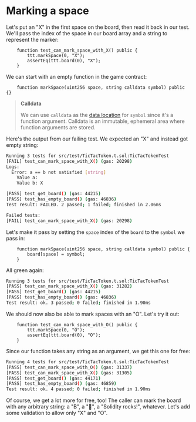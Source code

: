 # Marking a space

Let's put an "X" in the first space on the board, then read it back in our test. We'll pass the index of the space in our board array and a string to represent the marker:

```solidity
    function test_can_mark_space_with_X() public {
        ttt.markSpace(0, "X");
        assertEq(ttt.board(0), "X");
    }
```

We can start with an empty function in the game contract:

```solidity
    function markSpace(uint256 space, string calldata symbol) public {}
```

> **Calldata**
>
> We can use `calldata` as the [data location](https://docs.soliditylang.org/en/latest/types.html#data-location) for `symbol` since it's a function argument.
Calldata is an immutable, ephemeral area where function arguments are stored. 

Here's the output from our failing test. We expected an "X" and instead got empty string:

```bash
Running 3 tests for src/test/TicTacToken.t.sol:TicTacTokenTest
[FAIL] test_can_mark_space_with_X() (gas: 20298)
Logs:
  Error: a == b not satisfied [string]
    Value a: 
    Value b: X

[PASS] test_get_board() (gas: 44215)
[PASS] test_has_empty_board() (gas: 46836)
Test result: FAILED. 2 passed; 1 failed; finished in 2.06ms

Failed tests:
[FAIL] test_can_mark_space_with_X() (gas: 20298)
```

Let's make it pass by setting the `space` index of the `board` to the `symbol` we pass in:

```solidity
    function markSpace(uint256 space, string calldata symbol) public {
        board[space] = symbol;
    }
```

All green again:

```bash
Running 3 tests for src/test/TicTacToken.t.sol:TicTacTokenTest
[PASS] test_can_mark_space_with_X() (gas: 31282)
[PASS] test_get_board() (gas: 44215)
[PASS] test_has_empty_board() (gas: 46836)
Test result: ok. 3 passed; 0 failed; finished in 1.90ms
```

We should now also be able to mark spaces with an "O". Let's try it out:

```solidity
    function test_can_mark_space_with_O() public {
        ttt.markSpace(0, "O");
        assertEq(ttt.board(0), "O");
    }
```

Since our function takes any string as an argument, we get this one for free:

```bash
Running 4 tests for src/test/TicTacToken.t.sol:TicTacTokenTest
[PASS] test_can_mark_space_with_O() (gas: 31337)
[PASS] test_can_mark_space_with_X() (gas: 31305)
[PASS] test_get_board() (gas: 44171)
[PASS] test_has_empty_board() (gas: 46859)
Test result: ok. 4 passed; 0 failed; finished in 1.90ms
```

Of course, we get a lot more for free, too! The caller can mark the board with any arbitrary string: a "B", a "💖", a "Solidity rocks!", whatever. Let's add some validation to allow only "X" and "O". 

